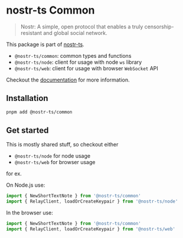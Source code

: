 # nostr-ts Common

> Nostr: A simple, open protocol that enables a truly censorship-resistant and global social network.

This package is part of [nostr-ts](https://github.com/franzos/nostr-ts).

- `@nostr-ts/common`: common types and functions
- `@nostr-ts/node`: client for usage with node `ws` library
- `@nostr-ts/web`: client for usage with browser `WebSocket` API

Checkout the [documentation](https://franzos.github.io/nostr-ts/) for more information.

## Installation

```bash
pnpm add @nostr-ts/common
```

## Get started

This is mostly shared stuff, so checkout either

- `@nostr-ts/node` for node usage
- `@nostr-ts/web` for browser usage

for ex.

On Node.js use:

```js
import { NewShortTextNote } from '@nostr-ts/common'
import { RelayClient, loadOrCreateKeypair } from '@nostr-ts/node'
```

In the browser use:

```js
import { NewShortTextNote } from '@nostr-ts/common'
import { RelayClient, loadOrCreateKeypair } from '@nostr-ts/web'
```